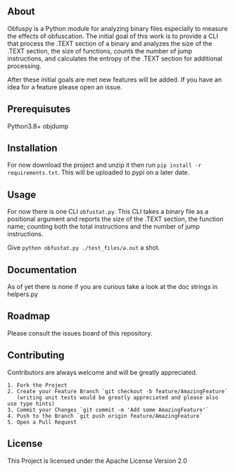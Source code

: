 ## About
Obfuspy is a Python module for analyzing binary files especially to measure the effects of obfuscation. The initial goal of this work is to provide a CLI that process the .TEXT section of a binary and analyzes the size of the .TEXT section, the size of functions, counts the number of jump instructions, and calculates the entropy of the .TEXT section for additional processing.

After these initial goals are met new features will be added. If you have an idea for a feature please open an issue.

## Prerequisutes

Python3.8+
objdump

## Installation
For now download the project and unzip it then run `pip install -r requirements.txt`.
This will be uploaded to pypi on a later date.

## Usage
For now there is one CLI `obfustat.py`. This CLI takes a binary file as a positional argument and reports the size of the .TEXT section, the function name; counting both the total instructions and the number of jump instructions.

Give `python obfustat.py ./test_files/a.out` a shot.

## Documentation
As of yet there is none if you are curious take a look at the doc strings in helpers.py

## Roadmap
Please consult the issues board of this repository.

## Contributing
Contributors are always welcome and will be greatly appreciated.

    1. Fork the Project
    2. Create your Feature Branch `git checkout -b feature/AmazingFeature`
       (writing unit tests would be greatly appreciated and please also use type hints)  
    3. Commit your Changes `git commit -m 'Add some AmazingFeature'`
    4. Push to the Branch `git push origin feature/AmazingFeature`
    5. Open a Pull Request

## License
This Project is licensed under the Apache License Version 2.0